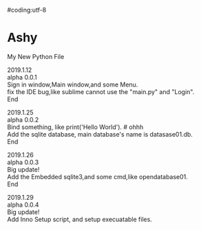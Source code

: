 #coding:utf-8

# Ashy
My New Python File    
	
2019.1.12    
alpha 0.0.1    
Sign in window,Main window,and some Menu.    
fix the IDE bug,like sublime cannot use the "main.py" and "Login".    
End    

2019.1.25    
alpha 0.0.2    
Bind something, like print('Hello World'). # ohhh    
Add the sqlite database, main database's name is datasase01.db.   
End   
	
2019.1.26		   
alpha 0.0.3	 	     
Big update!	         	
Add the Embedded sqlite3,and some cmd,like opendatabase01.	      
End			
	
2019.1.29	       
alpha 0.0.4		         
Big update!                         
Add Inno Setup script, and setup execuatable files.                         
